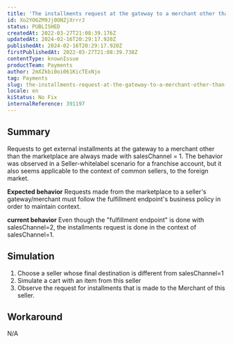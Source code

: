 ```yaml
---
title: 'The installments request at the gateway to a merchant other than the marketplace is always done with salesChannel = 1'
id: Xo2YO6ZM9Jj0ONZjXrrrJ
status: PUBLISHED
createdAt: 2022-03-27T21:08:39.176Z
updatedAt: 2024-02-16T20:29:17.920Z
publishedAt: 2024-02-16T20:29:17.920Z
firstPublishedAt: 2022-03-27T21:08:39.738Z
contentType: knownIssue
productTeam: Payments
author: 2mXZkbi0oi061KicTExNjo
tag: Payments
slug: the-installments-request-at-the-gateway-to-a-merchant-other-than-the-marketplace-is-always-done-with-saleschannel-1
locale: en
kiStatus: No Fix
internalReference: 391197
---
```


## Summary


Requests to get external installments at the gateway to a merchant other than the marketplace are always made with salesChannel = 1.
The behavior was observed in a Seller-whitelabel scenario for a franchise account, but it also seems applicable to the context of common sellers, to the foreign market.

**Expected behavior**
Requests made from the marketplace to a seller's gateway/merchant must follow the fulfillment endpoint's business policy in order to maintain context.

**current behavior**
Even though the "fulfillment endpoint" is done with salesChannel=2, the installments request is done in the context of salesChannel=1.



## Simulation



1. Choose a seller whose final destination is different from salesChannel=1
2. Simulate a cart with an item from this seller
3. Observe the request for installments that is made to the Merchant of this seller.




## Workaround


N/A


